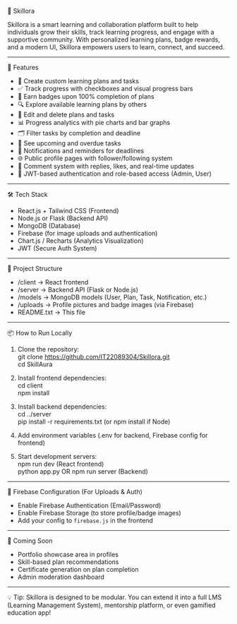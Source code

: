 🌟 Skillora

Skillora is a smart learning and collaboration platform built to help individuals grow their skills, track learning progress, and engage with a supportive community. With personalized learning plans, badge rewards, and a modern UI, Skillora empowers users to learn, connect, and succeed.

---

🚀 Features

- 🧠 Create custom learning plans and tasks  
- ✅ Track progress with checkboxes and visual progress bars  
- 🏅 Earn badges upon 100% completion of plans  
- 🔍 Explore available learning plans by others  
- 🔄 Edit and delete plans and tasks  
- 📊 Progress analytics with pie charts and bar graphs  
- 🗂 Filter tasks by completion and deadline  
- 📅 See upcoming and overdue tasks  
- 🔔 Notifications and reminders for deadlines  
- 🌐 Public profile pages with follower/following system  
- 💬 Comment system with replies, likes, and real-time updates  
- 🔐 JWT-based authentication and role-based access (Admin, User)

---

🛠️ Tech Stack

- React.js + Tailwind CSS (Frontend)  
- Node.js or Flask (Backend API)  
- MongoDB (Database)  
- Firebase (for image uploads and authentication)  
- Chart.js / Recharts (Analytics Visualization)  
- JWT (Secure Auth System)

---

📁 Project Structure

- /client → React frontend  
- /server → Backend API (Flask or Node.js)  
- /models → MongoDB models (User, Plan, Task, Notification, etc.)  
- /uploads → Profile pictures and badge images (via Firebase)  
- README.txt → This file

---

📦 How to Run Locally

1. Clone the repository:  
   git clone https://github.com/IT22089304/Skillora.git  
   cd SkillAura

2. Install frontend dependencies:  
   cd client  
   npm install

3. Install backend dependencies:  
   cd ../server  
   pip install -r requirements.txt  (or npm install if Node)

4. Add environment variables (.env for backend, Firebase config for frontend)

5. Start development servers:  
   npm run dev (React frontend)  
   python app.py OR npm run server (Backend)

---

🔧 Firebase Configuration (For Uploads & Auth)

- Enable Firebase Authentication (Email/Password)  
- Enable Firebase Storage (to store profile/badge images)  
- Add your config to `firebase.js` in the frontend


---

📸 Coming Soon

- Portfolio showcase area in profiles  
- Skill-based plan recommendations  
- Certificate generation on plan completion  
- Admin moderation dashboard  

---

💡 Tip: Skillora is designed to be modular. You can extend it into a full LMS (Learning Management System), mentorship platform, or even gamified education app!
